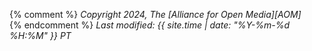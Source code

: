 {% comment %}
_Copyright 2024, The [Alliance for Open Media][AOM]_  
{% endcomment %}
_Last modified: {{ site.time | date: "%Y-%m-%d %H:%M" }} PT_
